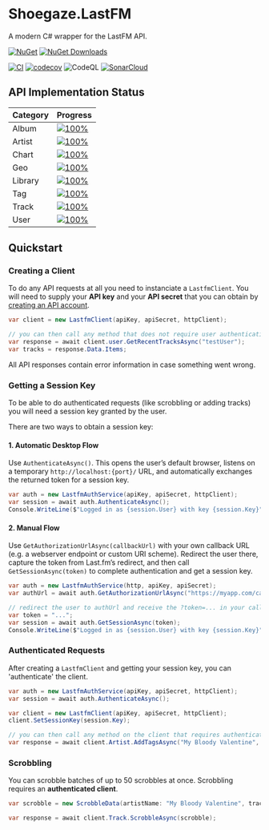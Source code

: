# Shoegaze.LastFM
A modern C# wrapper for the LastFM API.

[![NuGet](https://img.shields.io/nuget/v/Shoegaze.LastFM.svg)](https://www.nuget.org/packages/Shoegaze.LastFM/)
[![NuGet Downloads](https://img.shields.io/nuget/dt/Shoegaze.LastFM.svg)](https://www.nuget.org/packages/Shoegaze.LastFM/)

[![CI](https://github.com/SHOEGAZEssb/Shoegaze.LastFM/actions/workflows/ci.yml/badge.svg?branch=main)](https://github.com/SHOEGAZEssb/Shoegaze.LastFM/actions/workflows/ci.yml)
[![codecov](https://codecov.io/gh/SHOEGAZEssb/Shoegaze.LastFM/branch/main/graph/badge.svg)](https://codecov.io/gh/SHOEGAZEssb/Shoegaze.LastFM)
![CodeQL](https://img.shields.io/github/actions/workflow/status/SHOEGAZEssb/Shoegaze.LastFM/codeql.yml?label=CodeQL)
[![SonarCloud](https://sonarcloud.io/api/project_badges/measure?project=SHOEGAZEssb_Shoegaze.LastFM&metric=alert_status)](https://sonarcloud.io/summary/new_code?id=SHOEGAZEssb_Shoegaze.LastFM)

## API Implementation Status

| Category       | Progress |
|----------------|----------|
| Album          | [![100%](https://img.shields.io/badge/Progress-100%25-brightgreen)](https://github.com/SHOEGAZEssb/Shoegaze.LastFM/blob/main/Shoegaze.LastFM/Album/IAlbumApi.cs) |
| Artist         | [![100%](https://img.shields.io/badge/Progress-100%25-brightgreen)](https://github.com/SHOEGAZEssb/Shoegaze.LastFM/blob/main/Shoegaze.LastFM/Artist/IArtistApi.cs) |
| Chart          | [![100%](https://img.shields.io/badge/Progress-100%25-brightgreen)](https://github.com/SHOEGAZEssb/Shoegaze.LastFM/blob/main/Shoegaze.LastFM/Chart/IChartApi.cs) |
| Geo            | [![100%](https://img.shields.io/badge/Progress-100%25-brightgreen)](https://github.com/SHOEGAZEssb/Shoegaze.LastFM/blob/main/Shoegaze.LastFM/Geo/IGeoApi.cs) |
| Library        | [![100%](https://img.shields.io/badge/Progress-100%25-brightgreen)](https://github.com/SHOEGAZEssb/Shoegaze.LastFM/blob/main/Shoegaze.LastFM/Library/ILibraryApi.cs) |
| Tag            | [![100%](https://img.shields.io/badge/Progress-100%25-brightgreen)](https://github.com/SHOEGAZEssb/Shoegaze.LastFM/blob/main/Shoegaze.LastFM/Tag/ITagApi.cs) |
| Track          | [![100%](https://img.shields.io/badge/Progress-100%25-brightgreen)](https://github.com/SHOEGAZEssb/Shoegaze.LastFM/blob/main/Shoegaze.LastFM/Track/ITrackApi.cs) |
| User           | [![100%](https://img.shields.io/badge/Progress-100%25-brightgreen)](https://github.com/SHOEGAZEssb/Shoegaze.LastFM/blob/main/Shoegaze.LastFM/User/IUserApi.cs) |

## Quickstart

### Creating a Client

To do any API requests at all you need to instanciate a `LastfmClient`. You will need to supply your **API key** and your **API secret** that you can obtain by [creating an API account](https://www.last.fm/api/account/create).

```csharp
var client = new LastfmClient(apiKey, apiSecret, httpClient);

// you can then call any method that does not require user authentication
var response = await client.user.GetRecentTracksAsync("testUser");
var tracks = response.Data.Items;
```

All API responses contain error information in case something went wrong.

### Getting a Session Key

To be able to do authenticated requests (like scrobbling or adding tracks) you will need a session key granted by the user.

There are two ways to obtain a session key:

#### 1. Automatic Desktop Flow

Use `AuthenticateAsync()`. This opens the user’s default browser, listens on a temporary `http://localhost:{port}/` URL, and automatically exchanges the returned token for a session key.

```csharp
var auth = new LastfmAuthService(apiKey, apiSecret, httpClient);
var session = await auth.AuthenticateAsync();
Console.WriteLine($"Logged in as {session.User} with key {session.Key}");
```

#### 2. Manual Flow

Use `GetAuthorizationUrlAsync(callbackUrl)` with your own callback URL (e.g. a webserver endpoint or custom URI scheme). Redirect the user there, capture the token from Last.fm’s redirect, and then call `GetSessionAsync(token)` to complete authentication and get a session key.

```csharp
var auth = new LastfmAuthService(http, apiKey, apiSecret);
var authUrl = await auth.GetAuthorizationUrlAsync("https://myapp.com/callback");

// redirect the user to authUrl and receive the ?token=... in your callback handler
var token = "...";
var session = await auth.GetSessionAsync(token);
Console.WriteLine($"Logged in as {session.User} with key {session.Key}");
```

### Authenticated Requests

After creating a `LastfmClient` and getting your session key, you can 'authenticate' the client.

```csharp
var auth = new LastfmAuthService(apiKey, apiSecret, httpClient);
var session = await auth.AuthenticateAsync();

var client = new LastfmClient(apiKey, apiSecret, httpClient);
client.SetSessionKey(session.Key);

// you can then call any method on the client that requires authentication
var response = await client.Artist.AddTagsAsync("My Bloody Valentine", "shoegaze");
```

### Scrobbling

You can scrobble batches of up to 50 scrobbles at once.
Scrobbling requires an **authenticated client**.

```csharp
var scrobble = new ScrobbleData(artistName: "My Bloody Valentine", trackName: "Loomer", playedAt: DateTime.UtcNow);

var response = await client.Track.ScrobbleAsync(scrobble);
```
